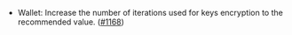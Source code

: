 - Wallet: Increase the number of iterations used for keys encryption to the
  recommended value. ([#1168](https://github.com/anoma/anoma/issues/1168))